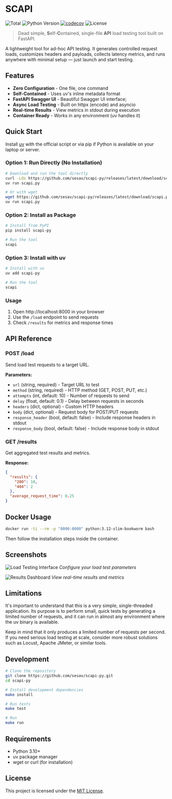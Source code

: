 # SCAPI

![Total](https://img.shields.io/github/downloads/sesav/scapi-py/total)
![Python Version](https://img.shields.io/badge/python-3.10+-blue)
[![codecov](https://codecov.io/github/sesav/scapi/graph/badge.svg?token=GSHBWZGXAH)](https://codecov.io/github/sesav/scapi)
![License](https://img.shields.io/github/license/sesav/scapi-py)

> Dead simple, **S**elf-**C**ontained, single-file **API** load testing tool built on FastAPI.

A lightweight tool for ad-hoc API testing. It generates controlled request loads, customizes headers and payloads, collects latency metrics, and runs anywhere with minimal setup — just launch and start testing.

## Features

- **Zero Configuration** - One file, one command
- **Self-Contained** - Uses uv's inline metadata format
- **FastAPI Swagger UI** - Beautiful Swagger UI interface;
- **Async Load Testing** - Built on httpx (encode) and asyncio
- **Real-time Results** - View metrics in stdout during execution
- **Container Ready** - Works in any environment (uv handles it)

## Quick Start

Install [uv](https://docs.astral.sh/uv/getting-started/installation/) with the official script or via pip if Python is available on your laptop or server.

### Option 1: Run Directly (No Installation)

```bash
# Download and run the tool directly
curl -LOs https://github.com/sesav/scapi-py/releases/latest/download/scapi.py
uv run scapi.py

# Or with wget
wget https://github.com/sesav/scapi-py/releases/latest/download/scapi.py
uv run scapi.py
```

### Option 2: Install as Package

```bash
# Install from PyPI
pip install scapi-py

# Run the tool
scapi
```

### Option 3: Install with uv

```bash
# Install with uv
uv add scapi-py

# Run the tool
scapi
```

### Usage

1. Open http://localhost:8000 in your browser
2. Use the `/load` endpoint to send requests
3. Check `/results` for metrics and response times

## API Reference

### POST /load
Send load test requests to a target URL.

**Parameters:**
* `url` (string, required) - Target URL to test
* `method` (string, required) - HTTP method (GET, POST, PUT, etc.)
* `attempts` (int, default: 10) - Number of requests to send
* `delay` (float, default: 0.1) - Delay between requests in seconds
* `headers` (dict, optional) - Custom HTTP headers
* `body` (dict, optional) - Request body for POST/PUT requests
* `response_header` (bool, default: false) - Include response headers in stdout
* `response_body` (bool, default: false) - Include response body in stdout

### GET /results
Get aggregated test results and metrics.

**Response:**
```json
{
  "results": {
    "200": 10,
    "404": 2
  },
  "average_request_time": 0.25
}
```

## Docker Usage

```bash
docker run -ti --rm -p "8000:8000" python:3.12-slim-bookworm bash
```
Then follow the installation steps inside the container.

## Screenshots

![Load Testing Interface](https://github.com/sesav/scapi-py/blob/main/images/load.png)
*Configure your load test parameters*

![Results Dashboard](https://github.com/sesav/scapi-py/blob/main/images/results.png)
*View real-time results and metrics*

## Limitations

It's important to understand that this is a very simple, single-threaded
application. Its purpose is to perform small, quick tests by generating a
limited number of requests, and it can run in almost any environment where the
uv binary is available.

Keep in mind that it only produces a limited number of requests per second. If
you need serious load testing at scale, consider more robust solutions such as
Locust, Apache JMeter, or similar tools.

## Development

```bash
# Clone the repository
git clone https://github.com/sesav/scapi-py.git
cd scapi-py

# Install development dependencies
make install

# Run tests
make test

# Run
make run
```

## Requirements

- Python 3.10+
- uv package manager
- wget or curl (for installation)

## License

This project is licensed under the [MIT License](LICENSE).
